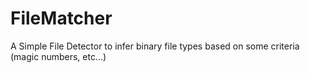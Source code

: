 # FileMatcher
A Simple File Detector to infer binary file types based on some criteria (magic numbers, etc...)
